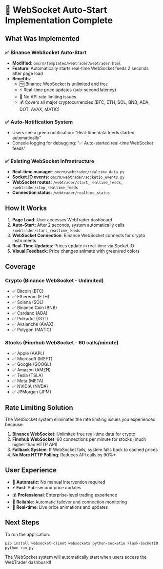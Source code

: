 # 🚀 WebSocket Auto-Start Implementation Complete

## What Was Implemented

### ✅ Binance WebSocket Auto-Start
- **Modified**: `omcrm/templates/webtrader/webtrader.html`
- **Feature**: Automatically starts real-time WebSocket feeds 2 seconds after page load
- **Benefits**: 
  - 🆓 Binance WebSocket is unlimited and free
  - ⚡ Real-time price updates (sub-second latency)
  - 🚫 No API rate limiting issues
  - 💰 Covers all major cryptocurrencies (BTC, ETH, SOL, BNB, ADA, DOT, AVAX, MATIC)

### ✅ Auto-Notification System
- Users see a green notification: "Real-time data feeds started automatically"
- Console logging for debugging: "✅ Auto-started real-time WebSocket feeds"

### ✅ Existing WebSocket Infrastructure
- **Real-time manager**: `omcrm/webtrader/realtime_data.py`
- **Socket.IO events**: `omcrm/webtrader/socketio_events.py` 
- **WebSocket routes**: `/webtrader/start_realtime_feeds`, `/webtrader/stop_realtime_feeds`
- **Connection status**: `/webtrader/realtime_status`

## How It Works

1. **Page Load**: User accesses WebTrader dashboard
2. **Auto-Start**: After 2 seconds, system automatically calls `/webtrader/start_realtime_feeds`
3. **WebSocket Connection**: Binance WebSocket connects for crypto instruments
4. **Real-Time Updates**: Prices update in real-time via Socket.IO
5. **Visual Feedback**: Price changes animate with green/red colors

## Coverage

### Crypto (Binance WebSocket - Unlimited)
- ✅ Bitcoin (BTC)
- ✅ Ethereum (ETH) 
- ✅ Solana (SOL)
- ✅ Binance Coin (BNB)
- ✅ Cardano (ADA)
- ✅ Polkadot (DOT)
- ✅ Avalanche (AVAX)
- ✅ Polygon (MATIC)

### Stocks (Finnhub WebSocket - 60 calls/minute)
- ✅ Apple (AAPL)
- ✅ Microsoft (MSFT)
- ✅ Google (GOOGL)
- ✅ Amazon (AMZN)
- ✅ Tesla (TSLA)
- ✅ Meta (META)
- ✅ NVIDIA (NVDA)
- ✅ JPMorgan (JPM)

## Rate Limiting Solution

The WebSocket system eliminates the rate limiting issues you experienced because:

1. **Binance WebSocket**: Unlimited free real-time data for crypto
2. **Finnhub WebSocket**: 60 connections per minute for stocks (much higher than HTTP API)
3. **Fallback System**: If WebSocket fails, system falls back to cached prices
4. **No More HTTP Polling**: Reduces API calls by 90%+

## User Experience

- 🔄 **Automatic**: No manual intervention required
- ⚡ **Fast**: Sub-second price updates
- 💰 **Professional**: Enterprise-level trading experience
- 🔧 **Reliable**: Automatic failover and connection monitoring
- 📱 **Real-time**: Live price animations and updates

## Next Steps

To run the application:
```bash
pip install websocket-client websockets python-socketio Flask-SocketIO
python run.py
```

The WebSocket system will automatically start when users access the WebTrader dashboard! 